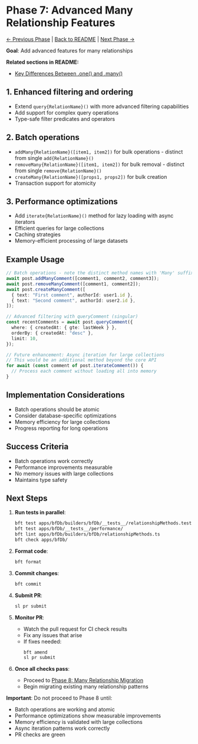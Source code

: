 # Phase 7: Advanced Many Relationship Features

[← Previous Phase](./phase-6-runtime-implementation-many.md) |
[Back to README](./README.md) |
[Next Phase →](./phase-8-many-relationship-migration.md)

**Goal**: Add advanced features for many relationships

**Related sections in README:**

- [Key Differences Between .one() and .many()](./README.md#key-differences-between-one-and-many)

## 1. Enhanced filtering and ordering

- Extend `query{RelationName}()` with more advanced filtering capabilities
- Add support for complex query operations
- Type-safe filter predicates and operators

## 2. Batch operations

- `addMany{RelationName}([item1, item2])` for bulk operations - distinct from
  single `add{RelationName}()`
- `removeMany{RelationName}([item1, item2])` for bulk removal - distinct from
  single `remove{RelationName}()`
- `createMany{RelationName}([props1, props2])` for bulk creation
- Transaction support for atomicity

## 3. Performance optimizations

- Add `iterate{RelationName}()` method for lazy loading with async iterators
- Efficient queries for large collections
- Caching strategies
- Memory-efficient processing of large datasets

## Example Usage

```typescript
// Batch operations - note the distinct method names with 'Many' suffix
await post.addManyComment([comment1, comment2, comment3]);
await post.removeManyComment([comment1, comment2]);
await post.createManyComment([
  { text: "First comment", authorId: user1.id },
  { text: "Second comment", authorId: user2.id },
]);

// Advanced filtering with queryComment (singular)
const recentComments = await post.queryComment({
  where: { createdAt: { gte: lastWeek } },
  orderBy: { createdAt: "desc" },
  limit: 10,
});

// Future enhancement: Async iteration for large collections
// This would be an additional method beyond the core API
for await (const comment of post.iterateComment()) {
  // Process each comment without loading all into memory
}
```

## Implementation Considerations

- Batch operations should be atomic
- Consider database-specific optimizations
- Memory efficiency for large collections
- Progress reporting for long operations

## Success Criteria

- Batch operations work correctly
- Performance improvements measurable
- No memory issues with large collections
- Maintains type safety

## Next Steps

1. **Run tests in parallel**:
   ```bash
   bft test apps/bfDb/builders/bfDb/__tests__/relationshipMethods.test.ts
   bft test apps/bfDb/__tests__/performance/
   bft lint apps/bfDb/builders/bfDb/relationshipMethods.ts
   bft check apps/bfDb/
   ```

2. **Format code**:
   ```bash
   bft format
   ```

3. **Commit changes**:
   ```bash
   bft commit
   ```

4. **Submit PR**:
   ```bash
   sl pr submit
   ```

5. **Monitor PR**:
   - Watch the pull request for CI check results
   - Fix any issues that arise
   - If fixes needed:
     ```bash
     bft amend
     sl pr submit
     ```

6. **Once all checks pass**:
   - Proceed to
     [Phase 8: Many Relationship Migration](./phase-8-many-relationship-migration.md)
   - Begin migrating existing many relationship patterns

**Important**: Do not proceed to Phase 8 until:

- Batch operations are working and atomic
- Performance optimizations show measurable improvements
- Memory efficiency is validated with large collections
- Async iteration patterns work correctly
- PR checks are green

